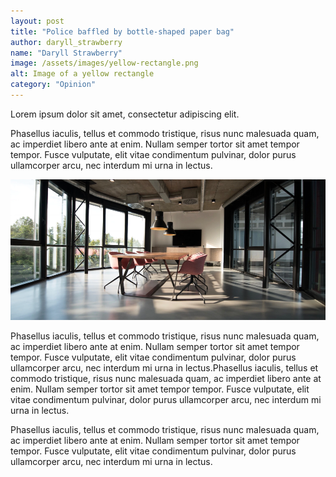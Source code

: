 ```yaml
---
layout: post
title: "Police baffled by bottle-shaped paper bag"
author: daryll_strawberry
name: "Daryll Strawberry"
image: /assets/images/yellow-rectangle.png
alt: Image of a yellow rectangle
category: "Opinion"
---
```


Lorem ipsum dolor sit amet, consectetur adipiscing elit.

Phasellus iaculis, tellus et commodo tristique, risus nunc malesuada quam, ac imperdiet libero ante at enim. Nullam semper tortor sit amet tempor tempor. Fusce vulputate, elit vitae condimentum pulvinar, dolor purus ullamcorper arcu, nec interdum mi urna in lectus.

<img src="/assets/images/jobs-1.png" alt="Picture of Chaincode Office">

Phasellus iaculis, tellus et commodo tristique, risus nunc malesuada quam, ac imperdiet libero ante at enim. Nullam semper tortor sit amet tempor tempor. Fusce vulputate, elit vitae condimentum pulvinar, dolor purus ullamcorper arcu, nec interdum mi urna in lectus.Phasellus iaculis, tellus et commodo tristique, risus nunc malesuada quam, ac imperdiet libero ante at enim. Nullam semper tortor sit amet tempor tempor. Fusce vulputate, elit vitae condimentum pulvinar, dolor purus ullamcorper arcu, nec interdum mi urna in lectus.

Phasellus iaculis, tellus et commodo tristique, risus nunc malesuada quam, ac imperdiet libero ante at enim. Nullam semper tortor sit amet tempor tempor. Fusce vulputate, elit vitae condimentum pulvinar, dolor purus ullamcorper arcu, nec interdum mi urna in lectus.
